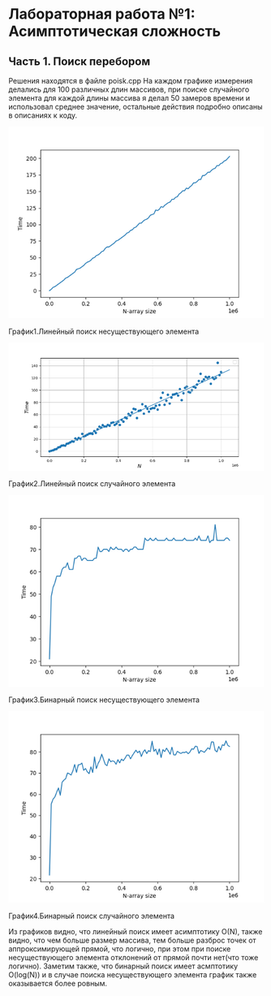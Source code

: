 # Лабораторная работа №1: Асимптотическая сложность
## Часть 1. Поиск перебором
Решения находятся в файле poisk.cpp
На каждом графике измерения делались для 100 
различных длин массивов, при поиске случайного элемента для каждой длины массива я делал 50 замеров времени и использовал среднее значение, остальные действия подробно описаны в описаниях к коду.

![Линейный поиск несуществующего элемента](https://github.com/egorrts/c-_2023_inf/blob/7edabe823ad5acf1fbe2222683997b459bad40a9/%D0%BB%D0%B0%D0%B1%D0%B01%20c%2B%2B/%D0%BB%D0%B8%D0%BD_%D0%BF%D0%BE%D0%B8%D1%81%D0%BA_%D0%BD%D0%B5%D1%81_%D1%8D%D0%BB.png)

График1.Линейный поиск несуществующего элемента

![Линейный поиск случайного элемента](https://github.com/egorrts/c-_2023_inf/blob/a985b143ad5a285bce64bd6b619ddb2cf6be99e0/%D0%BB%D0%B0%D0%B1%D0%B01%20c%2B%2B/%D0%BB%D0%B8%D0%BD_%D0%BF%D0%BE%D0%B8%D1%81%D0%BA_%D1%81%D0%BB%D1%83%D1%87_%D1%8D%D0%BB.png)

График2.Линейный поиск случайного элемента

![Бинарный поиск несуществующего элемента](https://github.com/egorrts/c-_2023_inf/blob/a985b143ad5a285bce64bd6b619ddb2cf6be99e0/%D0%BB%D0%B0%D0%B1%D0%B01%20c%2B%2B/%D0%B1%D0%B8%D0%BD_%D0%BF%D0%BE%D0%B8%D1%81%D0%BA_%D0%BD%D0%B5%D1%81%D1%83%D1%89%D0%B5%D1%81%D1%82%D0%B2_%D1%8D%D0%BB.png)

График3.Бинарный поиск несуществующего элемента

![Бинарный поиск случайного элемента](https://github.com/egorrts/c-_2023_inf/blob/a985b143ad5a285bce64bd6b619ddb2cf6be99e0/%D0%BB%D0%B0%D0%B1%D0%B01%20c%2B%2B/%D0%B1%D0%B8%D0%BD_%D0%BF%D0%BE%D0%B8%D1%81%D0%BA_%D1%81%D0%BB%D1%83%D1%87_%D1%8D%D0%BB.png)

График4.Бинарный поиск случайного элемента

Из графиков видно, что линейный поиск имеет асимптотику O(N), также видно, что чем больше размер массива, тем больше разброс точек от аппроксимирующей прямой, что логично, при этом при поиске несуществующего элемента отклонений от прямой почти нет(что тоже логично).
Заметим также, что бинарный поиск имеет асмптотику O(log(N)) и в случае поиска несуществующего элемента график также оказывается более ровным.


